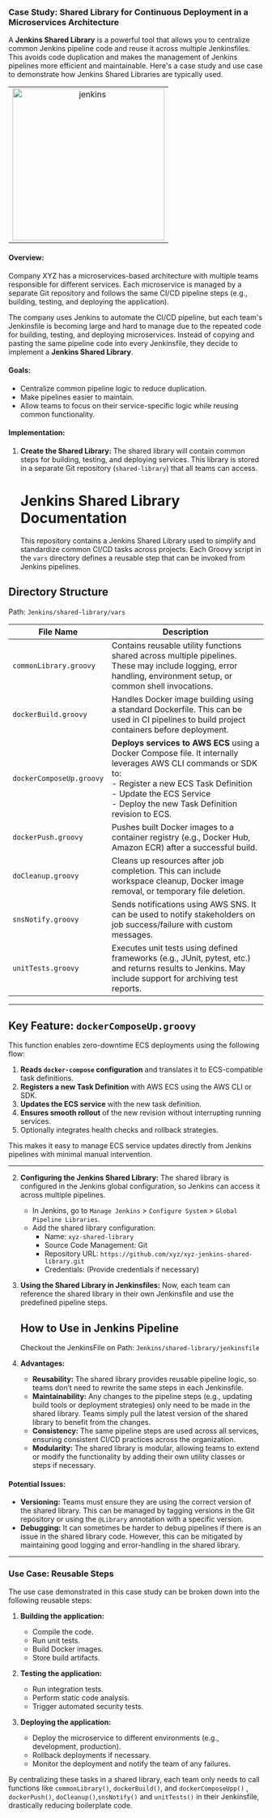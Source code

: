 ### **Case Study: Shared Library for Continuous Deployment in a Microservices Architecture**

A **Jenkins Shared Library** is a powerful tool that allows you to centralize common Jenkins pipeline code and reuse it across multiple Jenkinsfiles. This avoids code duplication and makes the management of Jenkins pipelines more efficient and maintainable. Here's a case study and use case to demonstrate how Jenkins Shared Libraries are typically used.


<table align="center">
  <tr>
    <td align="center">
      <img src="https://miro.medium.com/v2/resize:fit:1116/1*5A8OrocBg3OhG4XHYoF3tQ.jpeg" alt="jenkins" width="300"/>
    </td>
  </tr>
</table>

#### **Overview:**
Company XYZ has a microservices-based architecture with multiple teams responsible for different services. Each microservice is managed by a separate Git repository and follows the same CI/CD pipeline steps (e.g., building, testing, and deploying the application). 

The company uses Jenkins to automate the CI/CD pipeline, but each team's Jenkinsfile is becoming large and hard to manage due to the repeated code for building, testing, and deploying microservices. Instead of copying and pasting the same pipeline code into every Jenkinsfile, they decide to implement a **Jenkins Shared Library**.

#### **Goals:**
- Centralize common pipeline logic to reduce duplication.
- Make pipelines easier to maintain.
- Allow teams to focus on their service-specific logic while reusing common functionality.

#### **Implementation:**
1. **Create the Shared Library:**
   The shared library will contain common steps for building, testing, and deploying services. This library is stored in a separate Git repository (`shared-library`) that all teams can access.

    # Jenkins Shared Library Documentation

    This repository contains a Jenkins Shared Library used to simplify and standardize common CI/CD tasks across projects. Each Groovy script in the `vars` directory defines a reusable step that can be invoked from Jenkins pipelines.

## Directory Structure

Path: `Jenkins/shared-library/vars`

| File Name              | Description |
|------------------------|-------------|
| `commonLibrary.groovy` | Contains reusable utility functions shared across multiple pipelines. These may include logging, error handling, environment setup, or common shell invocations. |
| `dockerBuild.groovy`   | Handles Docker image building using a standard Dockerfile. This can be used in CI pipelines to build project containers before deployment. |
| `dockerComposeUp.groovy` | **Deploys services to AWS ECS** using a Docker Compose file. It internally leverages AWS CLI commands or SDK to:<br>- Register a new ECS Task Definition<br>- Update the ECS Service<br>- Deploy the new Task Definition revision to ECS. |
| `dockerPush.groovy`    | Pushes built Docker images to a container registry (e.g., Docker Hub, Amazon ECR) after a successful build. |
| `doCleanup.groovy`     | Cleans up resources after job completion. This can include workspace cleanup, Docker image removal, or temporary file deletion. |
| `snsNotify.groovy`     | Sends notifications using AWS SNS. It can be used to notify stakeholders on job success/failure with custom messages. |
| `unitTests.groovy`     | Executes unit tests using defined frameworks (e.g., JUnit, pytest, etc.) and returns results to Jenkins. May include support for archiving test reports. |

---

## Key Feature: `dockerComposeUp.groovy`

This function enables zero-downtime ECS deployments using the following flow:

1. **Reads `docker-compose` configuration** and translates it to ECS-compatible task definitions.
2. **Registers a new Task Definition** with AWS ECS using the AWS CLI or SDK.
3. **Updates the ECS service** with the new task definition.
4. **Ensures smooth rollout** of the new revision without interrupting running services.
5. Optionally integrates health checks and rollback strategies.

This makes it easy to manage ECS service updates directly from Jenkins pipelines with minimal manual intervention.

---
2. **Configuring the Jenkins Shared Library:**
   The shared library is configured in the Jenkins global configuration, so Jenkins can access it across multiple pipelines.

   - In Jenkins, go to `Manage Jenkins` > `Configure System` > `Global Pipeline Libraries`.
   - Add the shared library configuration:
     - Name: `xyz-shared-library`
     - Source Code Management: Git
     - Repository URL: `https://github.com/xyz/xyz-jenkins-shared-library.git`
     - Credentials: (Provide credentials if necessary)


3. **Using the Shared Library in Jenkinsfiles:**
   Now, each team can reference the shared library in their own Jenkinsfile and use the predefined pipeline steps.

    ## How to Use in Jenkins Pipeline

    Checkout the JenkinsFile on Path: `Jenkins/shared-library/jenkinsfile`


4. **Advantages:**
   - **Reusability:** The shared library provides reusable pipeline logic, so teams don’t need to rewrite the same steps in each Jenkinsfile.
   - **Maintainability:** Any changes to the pipeline steps (e.g., updating build tools or deployment strategies) only need to be made in the shared library. Teams simply pull the latest version of the shared library to benefit from the changes.
   - **Consistency:** The same pipeline steps are used across all services, ensuring consistent CI/CD practices across the organization.
   - **Modularity:** The shared library is modular, allowing teams to extend or modify the functionality by adding their own utility classes or steps if necessary.

#### **Potential Issues:**
- **Versioning:** Teams must ensure they are using the correct version of the shared library. This can be managed by tagging versions in the Git repository or using the `@Library` annotation with a specific version.
- **Debugging:** It can sometimes be harder to debug pipelines if there is an issue in the shared library code. However, this can be mitigated by maintaining good logging and error-handling in the shared library.

---

### **Use Case: Reusable Steps**

The use case demonstrated in this case study can be broken down into the following reusable steps:

1. **Building the application:**
   - Compile the code.
   - Run unit tests.
   - Build Docker images.
   - Store build artifacts.

2. **Testing the application:**
   - Run integration tests.
   - Perform static code analysis.
   - Trigger automated security tests.

3. **Deploying the application:**
   - Deploy the microservice to different environments (e.g., development, production).
   - Rollback deployments if necessary.
   - Monitor the deployment and notify the team of any failures.

By centralizing these tasks in a shared library, each team only needs to call functions like `commonLibrary()`, `dockerBuild()`, and `dockerComposeUpp()` , `dockerPush()`, `doCleanup()`,`snsNotify()` and `unitTests()` in their Jenkinsfile, drastically reducing boilerplate code.
